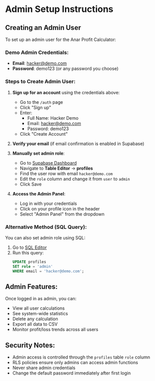 # Admin Setup Instructions

## Creating an Admin User

To set up an admin user for the Anar Profit Calculator:

### Demo Admin Credentials:
- **Email**: hacker@demo.com
- **Password**: demo123 (or any password you choose)

### Steps to Create Admin User:

1. **Sign up for an account** using the credentials above:
   - Go to the `/auth` page
   - Click "Sign up"
   - Enter:
     - Full Name: Hacker Demo
     - Email: hacker@demo.com
     - Password: demo123
   - Click "Create Account"

2. **Verify your email** (if email confirmation is enabled in Supabase)

3. **Manually set admin role**:
   - Go to [Supabase Dashboard](https://supabase.com/dashboard/project/otfouzqwwlgcbbemsegh/editor)
   - Navigate to **Table Editor** → **profiles**
   - Find the user row with email `hacker@demo.com`
   - Edit the `role` column and change it from `user` to `admin`
   - Click Save

4. **Access the Admin Panel**:
   - Log in with your credentials
   - Click on your profile icon in the header
   - Select "Admin Panel" from the dropdown

### Alternative Method (SQL Query):

You can also set admin role using SQL:

1. Go to [SQL Editor](https://supabase.com/dashboard/project/otfouzqwwlgcbbemsegh/sql/new)
2. Run this query:
   ```sql
   UPDATE profiles 
   SET role = 'admin' 
   WHERE email = 'hacker@demo.com';
   ```

## Admin Features:

Once logged in as admin, you can:
- View all user calculations
- See system-wide statistics
- Delete any calculation
- Export all data to CSV
- Monitor profit/loss trends across all users

## Security Notes:

- Admin access is controlled through the `profiles` table `role` column
- RLS policies ensure only admins can access admin functions
- Never share admin credentials
- Change the default password immediately after first login
